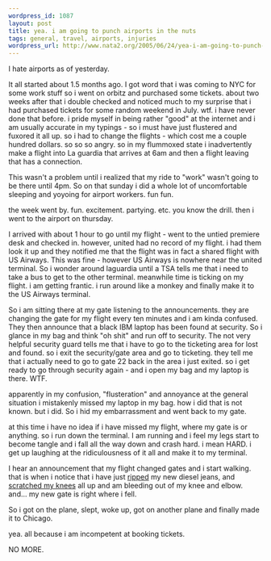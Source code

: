 ```yaml
--- 
wordpress_id: 1087
layout: post
title: yea. i am going to punch airports in the nuts
tags: general, travel, airports, injuries
wordpress_url: http://www.nata2.org/2005/06/24/yea-i-am-going-to-punch-airports-in-the-nuts/
---
```

I hate airports as of yesterday. 

It all started about 1.5 months ago. I got word that i was coming to NYC for some work stuff so i went on orbitz and purchased some tickets. about two weeks after that i double checked and noticed much to my surprise that i had purchased tickets for some random weekend in July. wtf. i have never done that before. i pride myself in being rather "good" at the internet and i am usually accurate in my typings - so i must have just flustered and fuxored it all up.  so i had to change the flights - which cost me a couple hundred dollars. so so so angry. so in my flummoxed state i inadvertently make a flight into La guardia that arrives at 6am and then a flight leaving that has a connection. 

This wasn't a problem until i realized that my ride to "work" wasn't going to be there until 4pm. So on that sunday i did a whole lot of uncomfortable sleeping and yoyoing for airport workers. fun fun. 

the week went by. fun. excitement. partying. etc. you know the drill. then i went to the airport on thursday. 

I arrived with about 1 hour to go until my flight - went to the untied premiere desk and checked in. however, united had no record of my flight. i had them look it up and they notified me that the flight was in fact a shared flight with US Airways. This was fine - however US Airways is nowhere near the united terminal. So i wonder around laguardia until a TSA tells me that i need to take a bus to get to the other terminal. meanwhile time is ticking on my flight. i am getting frantic. i run around like a monkey and finally make it to the US Airways terminal. 

So i am sitting there at my gate listening to the announcements. they are changing the gate for my flight every ten minutes and i am kinda confused. They then announce that a black IBM laptop has been found at security. So i glance in my bag and think "oh shit" and run off to security. The not very helpful security guard tells me that i have to go to the ticketing area for lost and found. so i exit the security/gate area and go to ticketing. they tell me that i actually need to go to gate 22 back in the area i just exited. so i get ready to go through security again - and i open my bag and my laptop is there. WTF. 

apparently in my confusion, "flusteration" and annoyance at the general situation i mistakenly missed my laptop in my bag. how i did that is not known. but i did. So i hid my embarrassment and went back to my gate. 

at this time i have no idea if i have missed my flight, where my gate is or anything. so i run down the terminal. I am running and i feel my legs start to become tangle and i fall all the way down and crash hard. i mean HARD. i get up laughing at the ridiculousness of it all and make it to my terminal. 

I hear an announcement that my flight changed gates and i start walking. that is when i notice that i have just <a href="http://nata2.info/?path=pictures%2Fmisc%2Fphone_camera%2Fnokia_7610%2F240620051236&img=Nokia7610%28267%29.jpg">ripped</a> my new diesel jeans, and <a href="http://nata2.info/?path=pictures%2Fmisc%2Fphone_camera%2Fnokia_7610%2F240620051236&img=Nokia7610%28269%29.jpg">scratched my knees</a> all up and am bleeding out of my knee and elbow.  and... my new gate is right where i fell. 

So i got on the plane, slept, woke up, got on another plane and finally made it to Chicago. 

yea. all because i am incompetent at booking tickets. 

NO MORE. 

